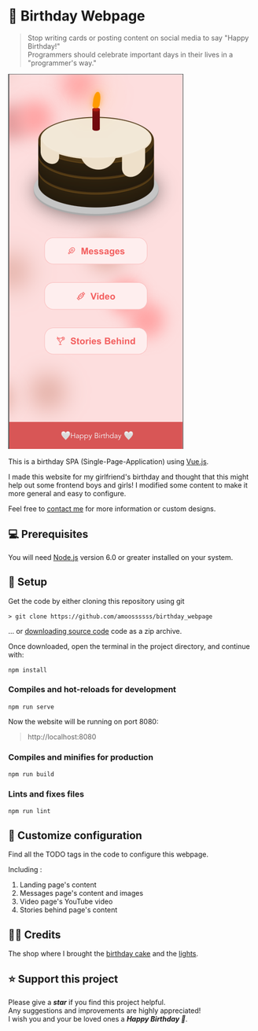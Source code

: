 # 🎂 Birthday Webpage

> Stop writing cards or posting content on social media to say "Happy Birthday!" <br>
> Programmers should celebrate important days in their lives in a "programmer's way." 

![website previe](./src/assets/preview.png)

This is a birthday SPA (Single-Page-Application)  using [Vue.js](https://vuejs.org/).

I made this website for my girlfriend's birthday and thought that this might help out some frontend boys and girls!
I modified some content to make it more general and easy to configure. 



Feel free to [contact me](mailto:amos70180@gmail.com) for more information or custom designs.

## 💻 Prerequisites
You will need [Node.js](https://nodejs.org) version 6.0 or greater installed on your system.

## 🔧 Setup

Get the code by either cloning this repository using git

    > git clone https://github.com/amoossssss/birthday_webpage

... or [downloading source code](https://github.com/amoossssss/birthday_webpage/archive/master.zip) code as a zip archive.

Once downloaded, open the terminal in the project directory, and continue with:

```
npm install
```

### Compiles and hot-reloads for development
```
npm run serve
```
Now the website will be running on port 8080:
  >  http://localhost:8080

### Compiles and minifies for production
```
npm run build
```

### Lints and fixes files
```
npm run lint
```

## 📝 Customize configuration

Find all the TODO tags in the code to configure this webpage.

Including : 

1. Landing page's content
2. Messages page's content and images
3. Video page's YouTube video
4. Stories behind page's content

## 🙏🏼 Credits

The shop where I brought the [birthday cake](https://codepen.io/fazlurr/pen/gPMJMK) and the [lights](https://codepen.io/Mamboleoo/pen/BxMQYQ).

## ⭐️ Support this project

Please give a ***star*** if you find this project helpful. <br>
Any suggestions and improvements are highly appreciated! <br>
I wish you and your be loved ones a ***Happy Birthday 🎊***.